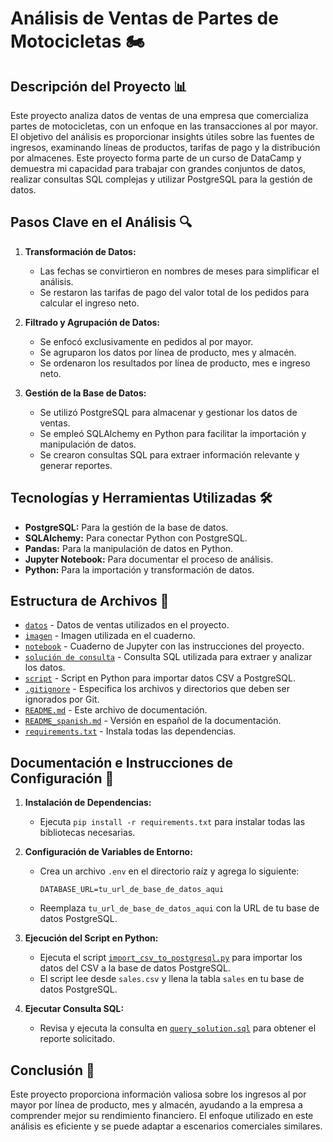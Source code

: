 # Análisis de Ventas de Partes de Motocicletas 🏍️

## Descripción del Proyecto 📊

Este proyecto analiza datos de ventas de una empresa que comercializa partes de motocicletas, con un enfoque en las transacciones al por mayor. El objetivo del análisis es proporcionar insights útiles sobre las fuentes de ingresos, examinando líneas de productos, tarifas de pago y la distribución por almacenes. Este proyecto forma parte de un curso de DataCamp y demuestra mi capacidad para trabajar con grandes conjuntos de datos, realizar consultas SQL complejas y utilizar PostgreSQL para la gestión de datos.

## Pasos Clave en el Análisis 🔍

1. **Transformación de Datos:**

   - Las fechas se convirtieron en nombres de meses para simplificar el análisis.
   - Se restaron las tarifas de pago del valor total de los pedidos para calcular el ingreso neto.

2. **Filtrado y Agrupación de Datos:**

   - Se enfocó exclusivamente en pedidos al por mayor.
   - Se agruparon los datos por línea de producto, mes y almacén.
   - Se ordenaron los resultados por línea de producto, mes e ingreso neto.

3. **Gestión de la Base de Datos:**

   - Se utilizó PostgreSQL para almacenar y gestionar los datos de ventas.
   - Se empleó SQLAlchemy en Python para facilitar la importación y manipulación de datos.
   - Se crearon consultas SQL para extraer información relevante y generar reportes.

## Tecnologías y Herramientas Utilizadas 🛠️

- **PostgreSQL:** Para la gestión de la base de datos.
- **SQLAlchemy:** Para conectar Python con PostgreSQL.
- **Pandas:** Para la manipulación de datos en Python.
- **Jupyter Notebook:** Para documentar el proceso de análisis.
- **Python:** Para la importación y transformación de datos.

## Estructura de Archivos 📁

- [`datos`](data/sales.csv) - Datos de ventas utilizados en el proyecto.
- [`imagen`](images/motorcycle.jpg) - Imagen utilizada en el cuaderno.
- [`notebook`](notebooks/project_instructions.ipynb) - Cuaderno de Jupyter con las instrucciones del proyecto.
- [`solución de consulta`](sql/query_solution.sql) - Consulta SQL utilizada para extraer y analizar los datos.
- [`script`](src/import_csv_to_postgresql.py) - Script en Python para importar datos CSV a PostgreSQL.
- [`.gitignore`](./.gitignore) - Especifica los archivos y directorios que deben ser ignorados por Git.
- [`README.md`](README.md) - Este archivo de documentación.
- [`README_spanish.md`](README_spanish.md) - Versión en español de la documentación.
- [`requirements.txt`](requirements.txt) - Instala todas las dependencias.

## Documentación e Instrucciones de Configuración 📑

1. **Instalación de Dependencias:**

   - Ejecuta `pip install -r requirements.txt` para instalar todas las bibliotecas necesarias.

2. **Configuración de Variables de Entorno:**

   - Crea un archivo `.env` en el directorio raíz y agrega lo siguiente:
     ```plaintext
     DATABASE_URL=tu_url_de_base_de_datos_aqui
     ```
   - Reemplaza `tu_url_de_base_de_datos_aqui` con la URL de tu base de datos PostgreSQL.

3. **Ejecución del Script en Python:**

   - Ejecuta el script [`import_csv_to_postgresql.py`](src/import_csv_to_postgresql.py) para importar los datos del CSV a la base de datos PostgreSQL.
   - El script lee desde `sales.csv` y llena la tabla `sales` en tu base de datos PostgreSQL.

4. **Ejecutar Consulta SQL:**

   - Revisa y ejecuta la consulta en [`query_solution.sql`](sql/query_solution.sql) para obtener el reporte solicitado.

## Conclusión 🎯

Este proyecto proporciona información valiosa sobre los ingresos al por mayor por línea de producto, mes y almacén, ayudando a la empresa a comprender mejor su rendimiento financiero. El enfoque utilizado en este análisis es eficiente y se puede adaptar a escenarios comerciales similares.
